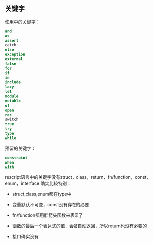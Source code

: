 ## 关键字

使用中的关键字：

```ocaml
and
as
assert
catch
else
exception
external
false
for
if
in
include
lazy
let
module
mutable
of
open
rec
switch
true
try
type
while
```

预留的关键字：

```ocaml
constraint
when
with
```

rescript语言中的关键字没有struct，class，return，fn/function，const，enum，interface 确实比较特别：

- struct,class,enum都在type中

- 变量默认不可变，const没有存在的必要

- fn/function都用胖箭头函数来表示了

- 函数的最后一个表达式的值，会被自动返回，所以return也没有必要的

  

- 接口确实没有

